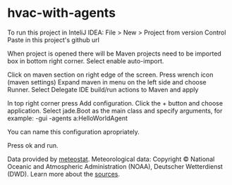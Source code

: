 # hvac-with-agents
To run this project in InteliJ IDEA:
File > New > Project from version Control
Paste in this project's github url

When project is opened there will be Maven projects need to be imported box in bottom right corner. Select enable auto-import.

Click on maven section on right edge of the screen.
Press wrench icon (maven settings)
Expand maven in menu on the left side and choose Runner.
Select Delegate IDE build/run actions to Maven and apply

In top right corner press Add configuration.
Click the + button and choose application.
Select jade.Boot as the main class and specify arguments, for example:
-gui -agents a:HelloWorldAgent

You can name this configuration apropriately.

Press ok and run.

Data provided by <a href="https://www.meteostat.net" title="meteostat" target="_blank">meteostat</a>.
Meteorological data: Copyright &copy; National Oceanic and Atmospheric Administration (NOAA),
 Deutscher Wetterdienst (DWD). Learn more about the
 <a href="https://www.meteostat.net/sources" title="meteostat Sources" target="_blank">sources</a>.

